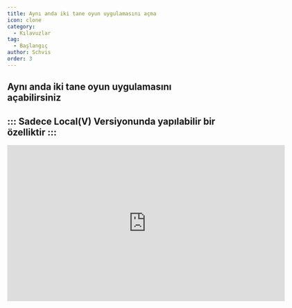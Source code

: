 ```yaml
---
title: Aynı anda iki tane oyun uygulamasını açma
icon: clone
category:
  - Kılavuzlar
tag:
  - Başlangıç
author: Schvis
order: 3
---
```


## Aynı anda iki tane oyun uygulamasını açabilirsiniz

::: Sadece Local(V) Versiyonunda yapılabilir bir özelliktir
:::
---
<div class="iframe-container"><iframe width="640" height="360" src="https://www.youtube.com/embed/pSAxKoneT64" title="Multi-Instance V (Updated)" frameborder="0" allow="accelerometer; autoplay; clipboard-write; encrypted-media; gyroscope; picture-in-picture; web-share" allowfullscreen></iframe></div>
